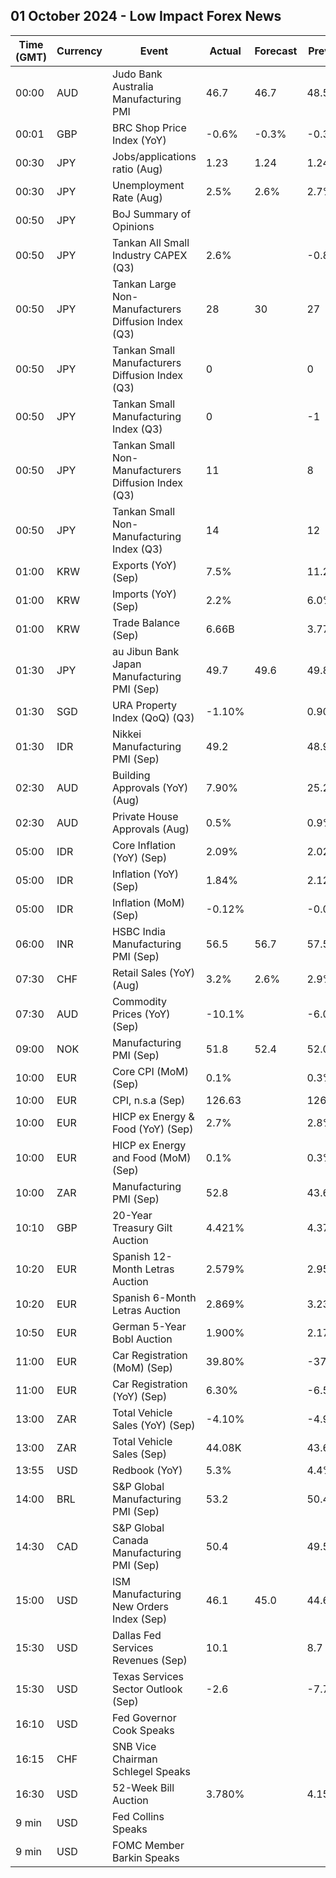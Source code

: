 ## 01 October 2024 - Low Impact Forex News

| Time (GMT) | Currency | Event | Actual | Forecast | Previous |
|------|----------|-------|--------|----------|----------|
| 00:00 | AUD | Judo Bank Australia Manufacturing PMI | 46.7 | 46.7 | 48.5 |
| 00:01 | GBP | BRC Shop Price Index (YoY) | -0.6% | -0.3% | -0.3% |
| 00:30 | JPY | Jobs/applications ratio (Aug) | 1.23 | 1.24 | 1.24 |
| 00:30 | JPY | Unemployment Rate (Aug) | 2.5% | 2.6% | 2.7% |
| 00:50 | JPY | BoJ Summary of Opinions |  |  |  |
| 00:50 | JPY | Tankan All Small Industry CAPEX (Q3) | 2.6% |  | -0.8% |
| 00:50 | JPY | Tankan Large Non-Manufacturers Diffusion Index (Q3) | 28 | 30 | 27 |
| 00:50 | JPY | Tankan Small Manufacturers Diffusion Index (Q3) | 0 |  | 0 |
| 00:50 | JPY | Tankan Small Manufacturing Index (Q3) | 0 |  | -1 |
| 00:50 | JPY | Tankan Small Non-Manufacturers Diffusion Index (Q3) | 11 |  | 8 |
| 00:50 | JPY | Tankan Small Non-Manufacturing Index (Q3) | 14 |  | 12 |
| 01:00 | KRW | Exports (YoY) (Sep) | 7.5% |  | 11.2% |
| 01:00 | KRW | Imports (YoY) (Sep) | 2.2% |  | 6.0% |
| 01:00 | KRW | Trade Balance (Sep) | 6.66B |  | 3.77B |
| 01:30 | JPY | au Jibun Bank Japan Manufacturing PMI (Sep) | 49.7 | 49.6 | 49.8 |
| 01:30 | SGD | URA Property Index (QoQ) (Q3) | -1.10% |  | 0.90% |
| 01:30 | IDR | Nikkei Manufacturing PMI (Sep) | 49.2 |  | 48.9 |
| 02:30 | AUD | Building Approvals (YoY) (Aug) | 7.90% |  | 25.20% |
| 02:30 | AUD | Private House Approvals (Aug) | 0.5% |  | 0.9% |
| 05:00 | IDR | Core Inflation (YoY) (Sep) | 2.09% |  | 2.02% |
| 05:00 | IDR | Inflation (YoY) (Sep) | 1.84% |  | 2.12% |
| 05:00 | IDR | Inflation (MoM) (Sep) | -0.12% |  | -0.03% |
| 06:00 | INR | HSBC India Manufacturing PMI (Sep) | 56.5 | 56.7 | 57.5 |
| 07:30 | CHF | Retail Sales (YoY) (Aug) | 3.2% | 2.6% | 2.9% |
| 07:30 | AUD | Commodity Prices (YoY) (Sep) | -10.1% |  | -6.0% |
| 09:00 | NOK | Manufacturing PMI (Sep) | 51.8 | 52.4 | 52.0 |
| 10:00 | EUR | Core CPI (MoM) (Sep) | 0.1% |  | 0.3% |
| 10:00 | EUR | CPI, n.s.a (Sep) | 126.63 |  | 126.72 |
| 10:00 | EUR | HICP ex Energy & Food (YoY) (Sep) | 2.7% |  | 2.8% |
| 10:00 | EUR | HICP ex Energy and Food (MoM) (Sep) | 0.1% |  | 0.3% |
| 10:00 | ZAR | Manufacturing PMI (Sep) | 52.8 |  | 43.6 |
| 10:10 | GBP | 20-Year Treasury Gilt Auction | 4.421% |  | 4.372% |
| 10:20 | EUR | Spanish 12-Month Letras Auction | 2.579% |  | 2.954% |
| 10:20 | EUR | Spanish 6-Month Letras Auction | 2.869% |  | 3.238% |
| 10:50 | EUR | German 5-Year Bobl Auction | 1.900% |  | 2.170% |
| 11:00 | EUR | Car Registration (MoM) (Sep) | 39.80% |  | -37.70% |
| 11:00 | EUR | Car Registration (YoY) (Sep) | 6.30% |  | -6.50% |
| 13:00 | ZAR | Total Vehicle Sales (YoY) (Sep) | -4.10% |  | -4.90% |
| 13:00 | ZAR | Total Vehicle Sales (Sep) | 44.08K |  | 43.68K |
| 13:55 | USD | Redbook (YoY) | 5.3% |  | 4.4% |
| 14:00 | BRL | S&P Global Manufacturing PMI (Sep) | 53.2 |  | 50.4 |
| 14:30 | CAD | S&P Global Canada Manufacturing PMI (Sep) | 50.4 |  | 49.5 |
| 15:00 | USD | ISM Manufacturing New Orders Index (Sep) | 46.1 | 45.0 | 44.6 |
| 15:30 | USD | Dallas Fed Services Revenues (Sep) | 10.1 |  | 8.7 |
| 15:30 | USD | Texas Services Sector Outlook (Sep) | -2.6 |  | -7.7 |
| 16:10 | USD | Fed Governor Cook Speaks |  |  |  |
| 16:15 | CHF | SNB Vice Chairman Schlegel Speaks |  |  |  |
| 16:30 | USD | 52-Week Bill Auction | 3.780% |  | 4.150% |
| 9 min | USD | Fed Collins Speaks |  |  |  |
| 9 min | USD | FOMC Member Barkin Speaks |  |  |  |
